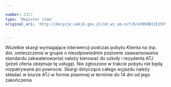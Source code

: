 ```yaml
---

number: 2317
type: 'Register item'
original_uri: 'http://decyzje.uokik.gov.pl/nd_wz_um.nsf/0/43068B11F25F925DC12578AB0035CA49?OpenDocument'


---
```


Wszelkie skargi wymagające interwencji podczas pobytu Klienta na (np. dot. umieszczenia w grupie o nieodpowiednim poziomie zaawansowania standardu zakwaterowania) należy kierować do szkoły i rezydenta ATJ (jeżeli oferta obejmuje tę usługę). Nie zgłoszone w trakcie pobytu nie będą rozpatrywane po powrocie. Skargi dotyczące całego wyjazdu należy składać w biurze ATJ w formie pisemnej w terminie do 14 dni od jego zakończenia
